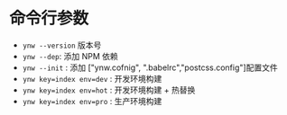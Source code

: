 # 命令行参数

* `ynw --version` 版本号
* `ynw --dep`: 添加 NPM 依赖
* `ynw --init` : 添加 ["ynw.cofnig", ".babelrc","postcss.config"]配置文件
* `ynw key=index env=dev` : 开发环境构建
* `ynw key=index env=hot` : 开发环境构建 + 热替换
* `ynw key=index env=pro` : 生产环境构建
